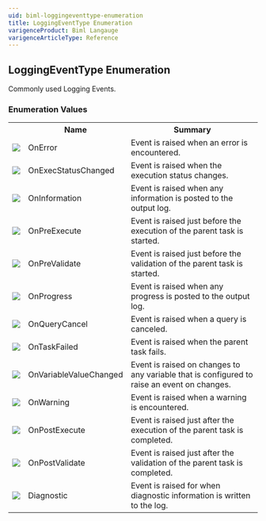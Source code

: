 ```yaml
---
uid: biml-loggingeventtype-enumeration
title: LoggingEventType Enumeration
varigenceProduct: Biml Langauge
varigenceArticleType: Reference
---
```


## LoggingEventType Enumeration<div class="LanguageSummary"><div class ="SummaryItem">Commonly used Logging Events.</div></div><div class="EnumValueGroup">### Enumeration Values<table id="EnumValue" class="MemberList"><tbody><tr><th class="MemberTypeIconColumnHeader">&nbsp;</th><th class="MemberNameColumnHeader">Name</th><th class="MemberSummaryColumnHeader">Summary</th></tr><tr class="cd0"><td align="center" class="MemberTypeIcon"><img src="enumValue.png"></img></td><td class="MemberName">OnError</td><td class="MemberSummary"><div class ="SummaryItem">Event is raised when an error is encountered.</div></td></tr><tr class="cd1"><td align="center" class="MemberTypeIcon"><img src="enumValue.png"></img></td><td class="MemberName">OnExecStatusChanged</td><td class="MemberSummary"><div class ="SummaryItem">Event is raised when the execution status changes.</div></td></tr><tr class="cd0"><td align="center" class="MemberTypeIcon"><img src="enumValue.png"></img></td><td class="MemberName">OnInformation</td><td class="MemberSummary"><div class ="SummaryItem">Event is raised when any information is posted to the output log.</div></td></tr><tr class="cd1"><td align="center" class="MemberTypeIcon"><img src="enumValue.png"></img></td><td class="MemberName">OnPreExecute</td><td class="MemberSummary"><div class ="SummaryItem">Event is raised just before the execution of the parent task is started.</div></td></tr><tr class="cd0"><td align="center" class="MemberTypeIcon"><img src="enumValue.png"></img></td><td class="MemberName">OnPreValidate</td><td class="MemberSummary"><div class ="SummaryItem">Event is raised just before the validation of the parent task is started.</div></td></tr><tr class="cd1"><td align="center" class="MemberTypeIcon"><img src="enumValue.png"></img></td><td class="MemberName">OnProgress</td><td class="MemberSummary"><div class ="SummaryItem">Event is raised when any progress is posted to the output log.</div></td></tr><tr class="cd0"><td align="center" class="MemberTypeIcon"><img src="enumValue.png"></img></td><td class="MemberName">OnQueryCancel</td><td class="MemberSummary"><div class ="SummaryItem">Event is raised when a query is canceled.</div></td></tr><tr class="cd1"><td align="center" class="MemberTypeIcon"><img src="enumValue.png"></img></td><td class="MemberName">OnTaskFailed</td><td class="MemberSummary"><div class ="SummaryItem">Event is raised when the parent task fails.</div></td></tr><tr class="cd0"><td align="center" class="MemberTypeIcon"><img src="enumValue.png"></img></td><td class="MemberName">OnVariableValueChanged</td><td class="MemberSummary"><div class ="SummaryItem">Event is raised on changes to any variable that is configured to raise an event on changes.</div></td></tr><tr class="cd1"><td align="center" class="MemberTypeIcon"><img src="enumValue.png"></img></td><td class="MemberName">OnWarning</td><td class="MemberSummary"><div class ="SummaryItem">Event is raised when a warning is encountered.</div></td></tr><tr class="cd0"><td align="center" class="MemberTypeIcon"><img src="enumValue.png"></img></td><td class="MemberName">OnPostExecute</td><td class="MemberSummary"><div class ="SummaryItem">Event is raised just after the execution of the parent task is completed.</div></td></tr><tr class="cd1"><td align="center" class="MemberTypeIcon"><img src="enumValue.png"></img></td><td class="MemberName">OnPostValidate</td><td class="MemberSummary"><div class ="SummaryItem">Event is raised just after the validation of the parent task is completed.</div></td></tr><tr class="cd0"><td align="center" class="MemberTypeIcon"><img src="enumValue.png"></img></td><td class="MemberName">Diagnostic</td><td class="MemberSummary"><div class ="SummaryItem">Event is raised for when diagnostic information is written to the log.</div></td></tr></tbody></table></div>